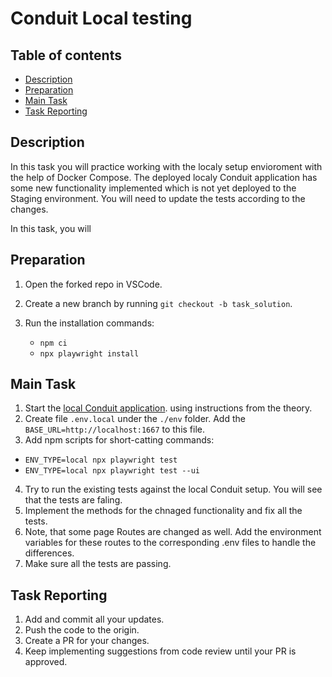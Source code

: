 # Conduit Local testing

## Table of contents

- [Description](#description)
- [Preparation](#preparation)
- [Main Task](#main-task)
- [Task Reporting](#task-reporting)

## Description

In this task you will practice working with the localy setup envioroment with the help of Docker Compose. 
The deployed localy Conduit application has some new functionality implemented which is not yet deployed to the Staging environment. You will need to update the tests according to the changes. 

In this task, you will 
## Preparation

1. Open the forked repo in VSCode.
2. Create a new branch by running `git checkout -b task_solution`.
3. Run the installation commands:

    - `npm ci`
    - `npx playwright install` 

## Main Task

1. Start the [local Conduit application](https://github.com/mate-academy/qa_pw_conduit_local_setup). using instructions from the theory. 
2. Create file `.env.local` under the `./env` folder. Add the `BASE_URL=http://localhost:1667` to this file.
3. Add npm scripts for short-catting commands: 
 - `ENV_TYPE=local npx playwright test`
 - `ENV_TYPE=local npx playwright test --ui` 
4. Try to run the existing tests against the local Conduit setup. You will see that the tests are faling.
5. Implement the methods for the chnaged functionality and fix all the tests.
6. Note, that some page Routes are changed as well. Add the environment variables for these routes to the corresponding .env files to handle the differences.   
7. Make sure all the tests are passing.  

## Task Reporting

1. Add and commit all your updates.
2. Push the code to the origin.
3. Create a PR for your changes.
4. Keep implementing suggestions from code review until your PR is approved.
